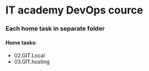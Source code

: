 # IT academy DevOps cource

### Each home task in separate folder

#### Home tasks:

- 02.GIT.Local
- 03.GIT.hosting
